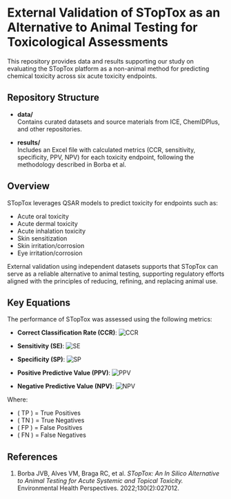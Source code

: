 # External Validation of STopTox as an Alternative to Animal Testing for Toxicological Assessments

This repository provides data and results supporting our study on evaluating the STopTox platform as a non-animal method for predicting chemical toxicity across six acute toxicity endpoints.

## Repository Structure

- **data/**  
  Contains curated datasets and source materials from ICE, ChemIDPlus, and other repositories.

- **results/**  
  Includes an Excel file with calculated metrics (CCR, sensitivity, specificity, PPV, NPV) for each toxicity endpoint, following the methodology described in Borba et al.

## Overview

STopTox leverages QSAR models to predict toxicity for endpoints such as:
- Acute oral toxicity
- Acute dermal toxicity
- Acute inhalation toxicity
- Skin sensitization
- Skin irritation/corrosion
- Eye irritation/corrosion

External validation using independent datasets supports that STopTox can serve as a reliable alternative to animal testing, supporting regulatory efforts aligned with the principles of reducing, refining, and replacing animal use.

## Key Equations

The performance of STopTox was assessed using the following metrics:

- **Correct Classification Rate (CCR)**:
  ![CCR](https://render.githubusercontent.com/render/math?math=CCR%20%3D%20%5Cfrac%7BTP%20%2B%20TN%7D%7BTP%20%2B%20TN%20%2B%20FP%20%2B%20FN%7D)

- **Sensitivity (SE)**:
  ![SE](https://render.githubusercontent.com/render/math?math=SE%20%3D%20%5Cfrac%7BTP%7D%7BTP%20%2B%20FN%7D)

- **Specificity (SP)**:
  ![SP](https://render.githubusercontent.com/render/math?math=SP%20%3D%20%5Cfrac%7BTN%7D%7BTN%20%2B%20FP%7D)

- **Positive Predictive Value (PPV)**:
  ![PPV](https://render.githubusercontent.com/render/math?math=PPV%20%3D%20%5Cfrac%7BTP%7D%7BTP%20%2B%20FP%7D)

- **Negative Predictive Value (NPV)**:
  ![NPV](https://render.githubusercontent.com/render/math?math=NPV%20%3D%20%5Cfrac%7BTN%7D%7BTN%20%2B%20FN%7D)

Where:
- \( TP \) = True Positives
- \( TN \) = True Negatives
- \( FP \) = False Positives
- \( FN \) = False Negatives

## References

1. Borba JVB, Alves VM, Braga RC, et al. *STopTox: An In Silico Alternative to Animal Testing for Acute Systemic and Topical Toxicity.* Environmental Health Perspectives. 2022;130(2):027012.

